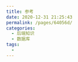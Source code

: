 ```yaml
---
title: 参考
date: 2020-12-31 21:25:43
permalink: /pages/64056d/
categories:
  - 后端知识
  - 数据库
tags:
  - 
---
```

